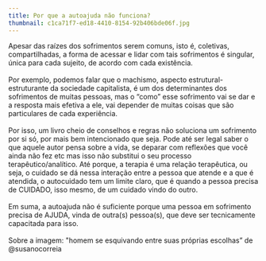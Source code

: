 ```yaml
---
title: Por que a autoajuda não funciona?
thumbnail: c1ca71f7-ed18-4410-8154-92b406bde06f.jpg
---
```

<!--StartFragment-->

Apesar das raízes dos sofrimentos serem comuns, isto é, coletivas, compartilhadas, a forma de acessar e lidar com tais sofrimentos é singular, única para cada sujeito, de acordo com cada existência.\
\
Por exemplo, podemos falar que o machismo, aspecto estrutural-estruturante da sociedade capitalista, é um dos determinantes dos sofrimentos de muitas pessoas, mas o “como” esse sofrimento vai se dar e a resposta mais efetiva a ele, vai depender de muitas coisas que são particulares de cada experiência.\
\
Por isso, um livro cheio de conselhos e regras não soluciona um sofrimento por si só, por mais bem intencionado que seja. Pode até ser legal saber o que aquele autor pensa sobre a vida, se deparar com reflexões que você ainda não fez etc mas isso não substitui o seu processo terapêutico/analítico. Até porque, a terapia é uma relação terapêutica, ou seja, o cuidado se dá nessa interação entre a pessoa que atende e a que é atendida, o autocuidado tem um limite claro, que é quando a pessoa precisa de CUIDADO, isso mesmo, de um cuidado vindo do outro.\
\
Em suma, a autoajuda não é suficiente porque uma pessoa em sofrimento precisa de AJUDA, vinda de outra(s) pessoa(s), que deve ser tecnicamente capacitada para isso.\
\
Sobre a imagem: "homem se esquivando entre suas próprias escolhas” de @susanocorreia

<!--EndFragment-->